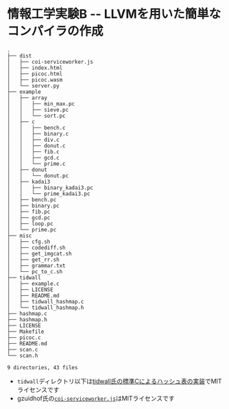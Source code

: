 # 情報工学実験B -- LLVMを用いた簡単なコンパイラの作成
```
.
├── dist
│   ├── coi-serviceworker.js
│   ├── index.html
│   ├── picoc.html
│   ├── picoc.wasm
│   └── server.py
├── example
│   ├── array
│   │   ├── min_max.pc
│   │   ├── sieve.pc
│   │   └── sort.pc
│   ├── c
│   │   ├── bench.c
│   │   ├── binary.c
│   │   ├── div.c
│   │   ├── donut.c
│   │   ├── fib.c
│   │   ├── gcd.c
│   │   └── prime.c
│   ├── donut
│   │   └── donut.pc
│   ├── kadai3
│   │   ├── binary_kadai3.pc
│   │   └── prime_kadai3.pc
│   ├── bench.pc
│   ├── binary.pc
│   ├── fib.pc
│   ├── gcd.pc
│   ├── loop.pc
│   └── prime.pc
├── misc
│   ├── cfg.sh
│   ├── codediff.sh
│   ├── get_imgcat.sh
│   ├── get_rr.sh
│   ├── grammar.txt
│   └── pc_to_c.sh
├── tidwall
│   ├── example.c
│   ├── LICENSE
│   ├── README.md
│   ├── tidwall_hashmap.c
│   └── tidwall_hashmap.h
├── hashmap.c
├── hashmap.h
├── LICENSE
├── Makefile
├── picoc.c
├── README.md
├── scan.c
└── scan.h

9 directories, 43 files
```

- `tidwall`ディレクトリ以下は[tidwall氏の標準Cによるハッシュ表の実装](https://github.com/tidwall/hashmap.c)でMITライセンスです
- gzuidhof氏の[`coi-serviceworker.js`](https://github.com/gzuidhof/coi-serviceworker)はMITライセンスです

